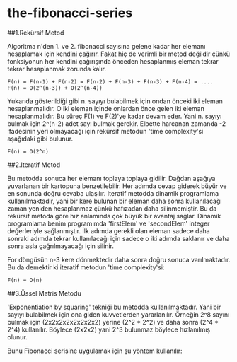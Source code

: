 # the-fibonacci-series

##1.Rekürsif Metod

Algoritma n'den 1. ve 2. fibonacci sayısına gelene kadar her elemanı hesaplamak için kendini çağırır. Fakat hiç de verimli bir metod değildir çünkü fonksiyonun her kendini çağırışında önceden hesaplanmış eleman tekrar tekrar hesaplanmak zorunda kalır.

    F(n) = F(n-1) + F(n-2) = F(n-2) + F(n-3) + F(n-3) + F(n-4) = ....
    F(n) = O(2^(n-3)) + O(2^(n-4))

Yukarıda gösterildiği gibi n. sayıyı bulabilmek için ondan önceki iki eleman hesaplanmalıdır. O iki eleman içinde onlardan önce gelen iki eleman hesaplanmalıdır. Bu süreç F(1) ve F(2)'ye kadar devam eder. Yani n. sayıyı bulmak için 2^(n-2) adet sayı bulmak gerekir. Elbette harcanan zamanda -2 ifadesinin yeri olmayacağı için rekürsif metodun 'time complexity'si aşağıdaki gibi bulunur.

    F(n) = O(2^n)

##2.Iteratif Metod

Bu metodda sonuca her elemanı toplaya toplaya gidilir. Dağdan aşağıya yuvarlanan bir kartopuna benzetilebilir. Her adımda cevap giderek büyür ve en sonunda doğru cevaba ulaşılır. Iteratif metodda dinamik programlama kullanılmaktadır, yani bir kere bulunan bir eleman daha sonra kullanılacağı zaman yeniden hesaplanmaz çünkü hafızadan daha silinmemiştir. Bu da rekürsif metoda göre hız anlamında çok büyük bir avantaj sağlar. Dinamik programlama benim programımda 'firstElem' ve 'secondElem' integer değerleriyle sağlanmıştır. İlk adımda gerekli olan eleman sadece daha sonraki adımda tekrar kullanılacağı için sadece o iki adımda saklanır ve daha sonra asla çağrılmayacağı için silinir.

For döngüsün n-3 kere dönmektedir daha sonra doğru sonuca varılmaktadır. Bu da demektir ki iteratif metodun 'time complexity'si:

    F(n) = O(n)

##3.Üssel Matris Metodu

'Exponentiation by squaring' tekniği bu metodda kullanılmaktadır. Yani bir sayıyı bulabilmek için ona giden kuvvetlerden yararlanılır. Örneğin 2^8 sayını bulmak için (2x2x2x2x2x2x2x2) yerine (2^2 * 2^2) ve daha sonra (2^4 * 2^4) kullanılır. Böylece (2x2x2) yani 2^3 bulunmaz böylece hızlanılmış olunur.

Bunu Fibonacci serisine uygulamak için şu yöntem kullanılır:

